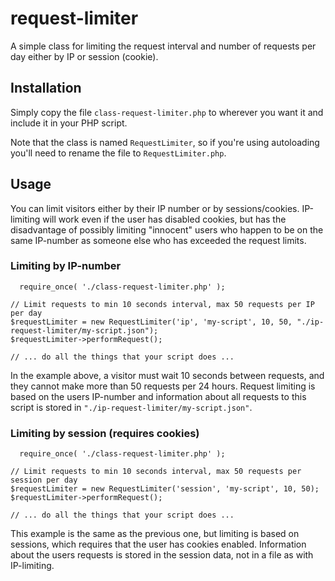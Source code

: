 # request-limiter
A simple class for limiting the request interval and number of requests per day either by IP or session (cookie).

## Installation
Simply copy the file `class-request-limiter.php` to wherever you want it and include it in your PHP script. 

Note that the class is named `RequestLimiter`, so if you're using autoloading you'll need to rename the file to `RequestLimiter.php`.


## Usage

You can limit visitors either by their IP number or by sessions/cookies. IP-limiting will work even if the user has disabled cookies, but has the disadvantage of possibly limiting "innocent" users who happen to be on the same IP-number as someone else who has exceeded the request limits.

### Limiting by IP-number

	  require_once( './class-request-limiter.php' );

    // Limit requests to min 10 seconds interval, max 50 requests per IP per day
    $requestLimiter = new RequestLimiter('ip', 'my-script', 10, 50, "./ip-request-limiter/my-script.json");
    $requestLimiter->performRequest();

    // ... do all the things that your script does ...
        
In the example above, a visitor must wait 10 seconds between requests, and they cannot make more than 50 requests per 24 hours. Request limiting is based on the users IP-number and information about all requests to this script is stored in `"./ip-request-limiter/my-script.json"`.

### Limiting by session (requires cookies)

	  require_once( './class-request-limiter.php' );

    // Limit requests to min 10 seconds interval, max 50 requests per session per day
    $requestLimiter = new RequestLimiter('session', 'my-script', 10, 50);
    $requestLimiter->performRequest();

    // ... do all the things that your script does ...
    
This example is the same as the previous one, but limiting is based on sessions, which requires that the user has cookies enabled. Information about the users requests is stored in the session data, not in a file as with IP-limiting.


	
